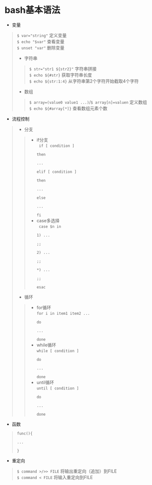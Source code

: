 # bash基本语法
* 变量
> `$ var="string"` 定义变量  
> `$ echo "$var"` 查看变量  
> `$ unset "var"` 删除变量
>* 字符串
> > `$ str="str1 ${str2}"` 字符串拼接  
> > `$ echo ${#str}` 获取字符串长度  
> > `$ echo ${str:1:4}` 从字符串第2个字符开始截取4个字符  
> * 数组
> > `$ array=(value0 value1 ...)`/`$ array[n]=valuen` 定义数组  
> > `$ echo ${#array[*]}` 查看数组元素个数
* 流程控制
> * 分支
> > * if分支  
> > <code> if [ condition ]  
> then  
> ...  
> elif [ condition ]  
> then  
> ...  
> else  
> ...  
> fi </code>
> > * case多选择  
> > <code> case $n in  
> 1\) ...  
> ;;  
> 2\) ...  
> ;;  
> *\) ...  
> ;;  
> esac </code>
> * 循环
> > * for循环  
> > <code>for i in item1 item2 ...  
> do  
> ...  
> done</code>
> > * while循环  
> > <code>while [ condition ]  
> do  
> ...  
> done</code>
> > * until循环  
> > <code>until [ condition ]  
> do  
> ...  
> done</code>
* 函数
> <code>func(){  
> ...  
> }</code>
* 重定向
> `$ command >/>> FILE` 将输出重定向（追加）到FILE  
> `$ command < FILE` 将输入重定向到FILE